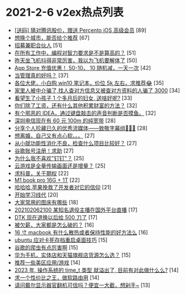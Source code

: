 # 2021-2-6 v2ex热点列表

+ [[送码] 猜对腾讯股价，赠送 Percento iOS 高级会员](https://www.v2ex.com/t/751757#reply89) [89]
+ [想换个城市，能否给个推荐](https://www.v2ex.com/t/751763#reply67) [67]
+ [招募兼职合伙人](https://www.v2ex.com/t/751795#reply51) [51]
+ [在所有工作中，编程对智力要求是不是算高的？](https://www.v2ex.com/t/751831#reply51) [51]
+ [昨天坐飞机抖得非常厉害，我以为飞机要解体了](https://www.v2ex.com/t/751842#reply50) [50]
+ [App Store 充值优惠！ 50-10， 10 随机减，一天一次](https://www.v2ex.com/t/751745#reply42) [42]
+ [当管理真的好吗？](https://www.v2ex.com/t/751739#reply37) [37]
+ [各位大佬，小白购 win10 笔记本，价位 5k 左右，求推荐😂](https://www.v2ex.com/t/751738#reply35) [35]
+ [家里人被中介骗了,找人查对方信息又被查对方资料的人骗了 3000](https://www.v2ex.com/t/751809#reply34) [34]
+ [看望生了小孩子 1 个多月后的妇女, 送啥好呢?](https://www.v2ex.com/t/751773#reply33) [33]
+ [你们除了工资，还有什么其他积累财富的方法？](https://www.v2ex.com/t/751805#reply32) [32]
+ [有个邪恶的 IDEA，通过键盘敲击的声音判断是否摸鱼。](https://www.v2ex.com/t/751849#reply32) [32]
+ [深圳电信现在有 60 元 100m 的纯宽带](https://www.v2ex.com/t/751749#reply28) [28]
+ [分享个人珍藏已久的优秀流媒体——致敬字幕组🙏🙏🙏](https://www.v2ex.com/t/751761#reply28) [28]
+ [想离婚，自己又有点心软。。。](https://www.v2ex.com/t/751899#reply27) [27]
+ [从小就功能性消化不良，检查什么项目比较好？](https://www.v2ex.com/t/751733#reply27) [27]
+ [谷歌账号注册！求助](https://www.v2ex.com/t/751821#reply27) [27]
+ [为什么我不喜欢"钉钉"？](https://www.v2ex.com/t/751881#reply25) [25]
+ [云游戏是全量传输画面还是增量？](https://www.v2ex.com/t/751774#reply25) [25]
+ [求科普，关于期权](https://www.v2ex.com/t/751755#reply22) [22]
+ [M1 book pro 16G + 1T](https://www.v2ex.com/t/751787#reply22) [22]
+ [哈哈哈,苹果挽救了开发者对它的信仰](https://www.v2ex.com/t/751810#reply21) [21]
+ [开始学习线代](https://www.v2ex.com/t/751744#reply20) [20]
+ [大家常用的图床有哪些](https://www.v2ex.com/t/751741#reply18) [18]
+ [202102062100 某知名退役主播在国外平台直播](https://www.v2ex.com/t/751889#reply17) [17]
+ [DTK 现在退换以后给 500 刀了](https://www.v2ex.com/t/751792#reply17) [17]
+ [被欠薪，大家都是怎么破的？](https://www.v2ex.com/t/751732#reply16) [16]
+ [16 寸 macbook 有什么散热或者保持性能的好方法么](https://www.v2ex.com/t/751771#reply16) [16]
+ [ubuntu 应对卡死存档重启桌面技巧](https://www.v2ex.com/t/751883#reply15) [15]
+ [谷歌的爬虫有点厉害啊](https://www.v2ex.com/t/751781#reply15) [15]
+ [华为手机，实体店和天猫旗舰店货源怎么选？](https://www.v2ex.com/t/751824#reply15) [15]
+ [推荐一些美区应用/游戏](https://www.v2ex.com/t/751894#reply14) [14]
+ [2023 年, 操作系统的 time_t 类型 就溢出了, 目前有对此做什么么?](https://www.v2ex.com/t/751814#reply14) [14]
+ [求一个性价比之王，做软路由用](https://www.v2ex.com/t/751830#reply14) [14]
+ [请问戴尔显示器官翻机可信吗？便宜一大截，想剁手~](https://www.v2ex.com/t/751790#reply13) [13]
